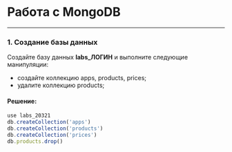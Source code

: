 # Работа с MongoDB

____

### 1. Создание базы данных

Создайте базу данных **labs_ЛОГИН** и выполните следующие манипуляции:

- создайте коллекцию apps, products, prices;
- удалите коллекцию products;

#### Решение:

```javascript
use labs_20321
db.createCollection('apps')
db.createCollection('products')
db.createCollection('prices')
db.products.drop()


```